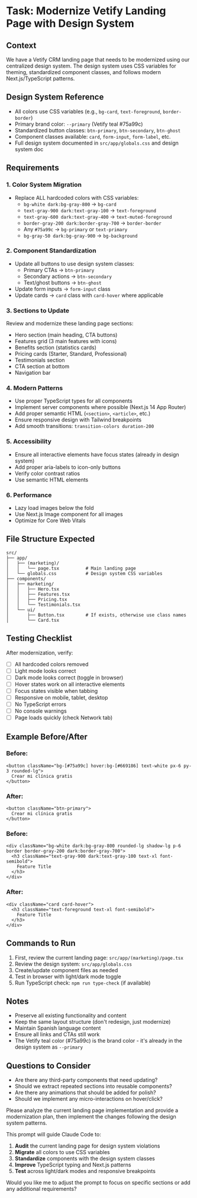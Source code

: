 # Task: Modernize Vetify Landing Page with Design System

## Context
We have a Vetify CRM landing page that needs to be modernized using our centralized design system. The design system uses CSS variables for theming, standardized component classes, and follows modern Next.js/TypeScript patterns.

## Design System Reference
- All colors use CSS variables (e.g., `bg-card`, `text-foreground`, `border-border`)
- Primary brand color: `--primary` (Vetify teal #75a99c)
- Standardized button classes: `btn-primary`, `btn-secondary`, `btn-ghost`
- Component classes available: `card`, `form-input`, `form-label`, etc.
- Full design system documented in `src/app/globals.css` and design system doc

## Requirements

### 1. Color System Migration
- Replace ALL hardcoded colors with CSS variables:
  - `bg-white dark:bg-gray-800` → `bg-card`
  - `text-gray-900 dark:text-gray-100` → `text-foreground`
  - `text-gray-600 dark:text-gray-400` → `text-muted-foreground`
  - `border-gray-200 dark:border-gray-700` → `border-border`
  - Any `#75a99c` → `bg-primary` or `text-primary`
  - `bg-gray-50 dark:bg-gray-900` → `bg-background`

### 2. Component Standardization
- Update all buttons to use design system classes:
  - Primary CTAs → `btn-primary`
  - Secondary actions → `btn-secondary`
  - Text/ghost buttons → `btn-ghost`
- Update form inputs → `form-input` class
- Update cards → `card` class with `card-hover` where applicable

### 3. Sections to Update
Review and modernize these landing page sections:
- Hero section (main heading, CTA buttons)
- Features grid (3 main features with icons)
- Benefits section (statistics cards)
- Pricing cards (Starter, Standard, Professional)
- Testimonials section
- CTA section at bottom
- Navigation bar

### 4. Modern Patterns
- Use proper TypeScript types for all components
- Implement server components where possible (Next.js 14 App Router)
- Add proper semantic HTML (`<section>`, `<article>`, etc.)
- Ensure responsive design with Tailwind breakpoints
- Add smooth transitions: `transition-colors duration-200`

### 5. Accessibility
- Ensure all interactive elements have focus states (already in design system)
- Add proper aria-labels to icon-only buttons
- Verify color contrast ratios
- Use semantic HTML elements

### 6. Performance
- Lazy load images below the fold
- Use Next.js Image component for all images
- Optimize for Core Web Vitals

## File Structure Expected
```
src/
├── app/
│   ├── (marketing)/
│   │   └── page.tsx          # Main landing page
│   └── globals.css           # Design system CSS variables
├── components/
│   ├── marketing/
│   │   ├── Hero.tsx
│   │   ├── Features.tsx
│   │   ├── Pricing.tsx
│   │   └── Testimonials.tsx
│   └── ui/
│       ├── Button.tsx        # If exists, otherwise use class names
│       └── Card.tsx
```

## Testing Checklist
After modernization, verify:
- [ ] All hardcoded colors removed
- [ ] Light mode looks correct
- [ ] Dark mode looks correct (toggle in browser)
- [ ] Hover states work on all interactive elements
- [ ] Focus states visible when tabbing
- [ ] Responsive on mobile, tablet, desktop
- [ ] No TypeScript errors
- [ ] No console warnings
- [ ] Page loads quickly (check Network tab)

## Example Before/After

### Before:
```tsx
<button className="bg-[#75a99c] hover:bg-[#669186] text-white px-6 py-3 rounded-lg">
  Crear mi clínica gratis
</button>
```

### After:
```tsx
<button className="btn-primary">
  Crear mi clínica gratis
</button>
```

### Before:
```tsx
<div className="bg-white dark:bg-gray-800 rounded-lg shadow-lg p-6 border border-gray-200 dark:border-gray-700">
  <h3 className="text-gray-900 dark:text-gray-100 text-xl font-semibold">
    Feature Title
  </h3>
</div>
```

### After:
```tsx
<div className="card card-hover">
  <h3 className="text-foreground text-xl font-semibold">
    Feature Title
  </h3>
</div>
```

## Commands to Run
1. First, review the current landing page: `src/app/(marketing)/page.tsx`
2. Review the design system: `src/app/globals.css`
3. Create/update component files as needed
4. Test in browser with light/dark mode toggle
5. Run TypeScript check: `npm run type-check` (if available)

## Notes
- Preserve all existing functionality and content
- Keep the same layout structure (don't redesign, just modernize)
- Maintain Spanish language content
- Ensure all links and CTAs still work
- The Vetify teal color (#75a99c) is the brand color - it's already in the design system as `--primary`

## Questions to Consider
- Are there any third-party components that need updating?
- Should we extract repeated sections into reusable components?
- Are there any animations that should be added for polish?
- Should we implement any micro-interactions on hover/click?

Please analyze the current landing page implementation and provide a modernization plan, then implement the changes following the design system patterns.


This prompt will guide Claude Code to:
1. **Audit** the current landing page for design system violations
2. **Migrate** all colors to use CSS variables
3. **Standardize** components with the design system classes
4. **Improve** TypeScript typing and Next.js patterns
5. **Test** across light/dark modes and responsive breakpoints

Would you like me to adjust the prompt to focus on specific sections or add any additional requirements?